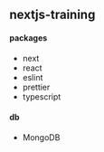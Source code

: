 ## nextjs-training

#### packages
- next
- react
- eslint
- prettier
- typescript

#### db
- MongoDB
